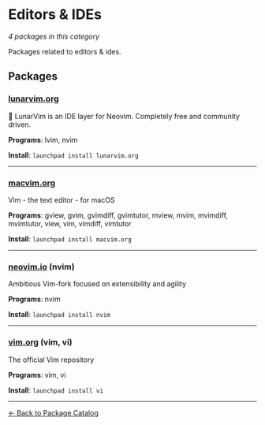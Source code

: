 # Editors & IDEs

*4 packages in this category*

Packages related to editors & ides.

## Packages

### [lunarvim.org](../packages/lunarvim.org/index.md)

🌙 LunarVim is an IDE layer for Neovim. Completely free and community driven.

**Programs**: lvim, nvim

**Install**: `launchpad install lunarvim.org`

---

### [macvim.org](../packages/macvim.org/index.md)

Vim - the text editor - for macOS

**Programs**: gview, gvim, gvimdiff, gvimtutor, mview, mvim, mvimdiff, mvimtutor, view, vim, vimdiff, vimtutor

**Install**: `launchpad install macvim.org`

---

### [neovim.io](../packages/neovim.io/index.md) (nvim)

Ambitious Vim-fork focused on extensibility and agility

**Programs**: nvim

**Install**: `launchpad install nvim`

---

### [vim.org](../packages/vim.org/index.md) (vim, vi)

The official Vim repository

**Programs**: vim, vi

**Install**: `launchpad install vi`

---

[← Back to Package Catalog](../package-catalog.md)
